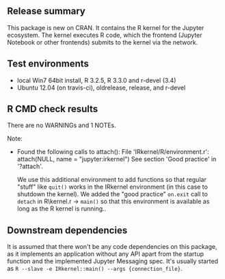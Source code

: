 ## Release summary

This package is new on CRAN. It contains the R kernel for the Jupyter
ecosystem. The kernel executes R code, which the frontend (Jupyter Notebook or
other frontends) submits to the kernel via the network.

## Test environments

* local Win7 64bit install, R 3.2.5, R 3.3.0 and r-devel (3.4)
* Ubuntu 12.04 (on travis-ci), oldrelease, release, and r-devel

## R CMD check results

There are no WARNINGs and 1 NOTEs.

Note:

* Found the following calls to attach():
  File 'IRkernel/R/environment.r':
    attach(NULL, name = "jupyter:irkernel")
  See section 'Good practice' in '?attach'.

  We use this additional environment to add functions so that regular "stuff"
  like `quit()` works in the IRkernel environment (in this case to shutdown the
  kernel). We added the "good practice" `on.exit` call to `detach` in R\kernel.r ->
  `main()` so that this environment is available as long as the R kernel is running..

## Downstream dependencies

It is assumed that there won't be any code dependencies on this package, as it
implements an application without any API apart from the startup function and the
implemented Jupyter Messaging spec. It's usually started as
`R --slave -e IRkernel::main() --args {connection_file}`.
